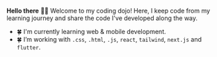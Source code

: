 **Hello there** 🙂👋
Welcome to my coding dojo! Here, I keep code from my learning journey and share the code I've developed along the way.
- 🍀 I'm currently learning web & mobile development.
- 🍀 I’m working with `.css`, `.html`, `.js`, `react`, `tailwind`, `next.js` and `flutter`.

<!--
**ClairJDA/ClairJDA** is a ✨ _special_ ✨ repository because its `README.md` (this file) appears on your GitHub profile.

Here are some ideas to get you started:

- 🔭 I’m currently working on ...
- 🌱 I’m currently learning ...
- 👯 I’m looking to collaborate on ...
- 🤔 I’m looking for help with ...
- 💬 Ask me about ...
- 📫 How to reach me: ...
- 😄 Pronouns: ...
- ⚡ Fun fact: ...
-->
